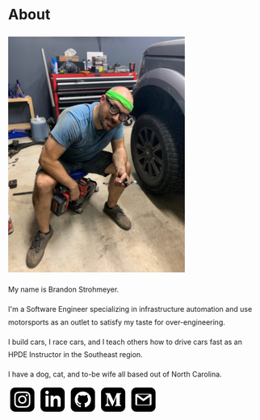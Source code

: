 <!DOCTYPE html>
<html lang="en">
<head>
    <meta charset="UTF-8">
    <meta name="viewport" content="width=device-width, initial-scale=1.0">
    <title>Narrow Column Example</title>
    <style>
        .narrow-column {
            height: 600px; /* Set fixed height */
            max-width: 600px; /* Set the maximum width of the column */
            margin: 0 auto; /* Center the column horizontally */
            padding: 0px;
            margin-bottom: 400px;
            background-color: transparent; /* Set the background to transparent */
            border: 1px solid transparent; /* Keep the border transparent */
            line-height: 1.8;
        }
        .center p {
            margin       : 0;
            position     : absolute;
            text-align   : center;
            top          : 35%;
            left         : 50%;
            -ms-transform: translate(-35%, -50%);
            transform    : translate(-35%, -50%);
        }
        #img-link, #img-link img{
            text-decoration: none !important;
            border         : 0px !important;
            outline        : none;
            border-width   : 10px;
            outline-width  : 0px;
            border-bottom  : none;
            padding-left   : 2px;
            padding-right  : 2px;
        }
    </style>
</head>
<body>
    <div class="narrow-column">
        <h1>About</h1>
        <img src="/img/garage_self.jpg#left" width="350" />
        <p>
        My name is Brandon Strohmeyer. 
        </p>
        <p>
            I'm a Software Engineer specializing in infrastructure automation and use motorsports as an outlet to satisfy my taste for over-engineering. 
        </p>
        <p>
            I build cars, I race cars, and I teach others how to drive cars fast as an HPDE Instructor in the Southeast region.
        </p>
        <p>
            I have a dog, cat, and to-be wife all based out of North Carolina.
        </p>
        <p>
            <a id="img-link" href="https://www.instagram.com/stro38x">
                <strong><img src="icons/iconmonstr-instagram-13.svg"></strong>
            </a>
            <a id="img-link" href="https://www.linkedin.com/in/bstrohmeyer/">
                <strong><img src="icons/iconmonstr-linkedin-3.svg"></strong>
            </a>
            <a id="img-link" href="https://github.com/brandonstrohmeyer">
                <strong><img src="icons/iconmonstr-github-3.svg"></strong>
            </a>            
            <a id="img-link" href="https://medium.com/@brandonstrohmeyer">
                <strong><img src="icons/iconmonstr-medium-3.svg"></strong>
            </a>            
            <a id="img-link" href="mailto:hello@stro.io">
                <strong><img src="icons/iconmonstr-gmail-3.svg"></strong>
            </a>
        </p>
    </div>

</body>
</html>